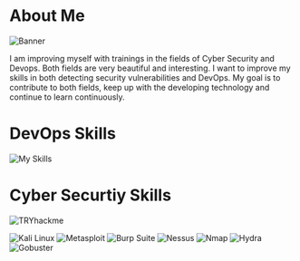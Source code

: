 # About Me

![Banner](https://img.shields.io/badge/Welcome%20to%20My%20GitHub%20Profile-000000?style=for-the-badge&logo=github&logoColor=white&color=red)

I am improving myself with trainings in the fields of Cyber Security and Devops. Both fields are very beautiful and interesting. I want to improve my skills in both detecting security vulnerabilities and DevOps. My goal is to contribute to both fields, keep up with the developing technology and continue to learn continuously.
                                     
# DevOps Skills

![My Skills](https://go-skill-icons.vercel.app/api/icons?i=linux,ubuntu,bash,python,git,github,bitbucket,ansible,docker,k8s,argocd,jenkins,githubactions,mongodb,aws,gcp,azure,maven)
 
# Cyber Securtiy Skills

<img src="https://tryhackme-badges.s3.amazonaws.com/bbw0rld.png" alt="TRYhackme" />


<p>
  <img src="https://img.shields.io/badge/Kali_Linux-557CFF?style=for-the-badge&logo=kali-linux&logoColor=white" alt="Kali Linux" />
  <img src="https://img.shields.io/badge/Metasploit-4E6E6F?style=for-the-badge&logo=metasploit&logoColor=white" alt="Metasploit" />
  <img src="https://img.shields.io/badge/Burp_Suite-6D3F1F?style=for-the-badge&logo=burp-suite&logoColor=white" alt="Burp Suite" />
  <img src="https://img.shields.io/badge/Nessus-1E4F91?style=for-the-badge&logo=nessus&logoColor=white" alt="Nessus" />
  <img src="https://img.shields.io/badge/Nmap-000000?style=for-the-badge&logo=nmap&logoColor=white" alt="Nmap" />
  <img src="https://img.shields.io/badge/Hydra-005DFF?style=for-the-badge&logo=hydra&logoColor=white" alt="Hydra" />
  <img src="https://img.shields.io/badge/Gobuster-000000?style=for-the-badge&logo=go&logoColor=white" alt="Gobuster" />
</p>


